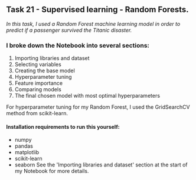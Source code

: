 ## Task 21 - Supervised learning - Random Forests.

_In this task, I used a Random Forest machine learning model in order to predict if a passenger survived the Titanic disaster._

### I broke down the Notebook into several sections:
1. Importing libraries and dataset
2. Selecting variables
3. Creating the base model
4. Hyperparameter tuning
5. Feature importance
6. Comparing models
7. The final chosen model with most optimal hyperparameters

For hyperparameter tuning for my Random Forest, I used the GridSearchCV method from scikit-learn.



#### Installation requirements to run this yourself:
- numpy
- pandas
- matplotlib
- scikit-learn
- seaborn
See the 'Importing libraries and dataset' section at the start of my Notebook for more details.
